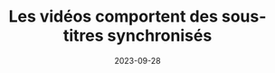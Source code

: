 ---
N: '117'
Rubrique: Images et médias
title: Les vidéos comportent des sous-titres synchronisés 
detail: Les vidéos comportent des sous-titres synchronisés 
abstract: 
categories: [" Images et médias"]
agrege: O4117-E028
opquast: '4 117'
indiceebook: '28'
description: "Règle n° 028"
weight:  028
actif: '1'
layout: rules
date: 2023-09-28
tags: ["", ""]
objectif: ["", ""]
Meo: [""]
Controle: ""
Source: ["Opquast"]
Referential: [""]
Steps: ["", ""]
---